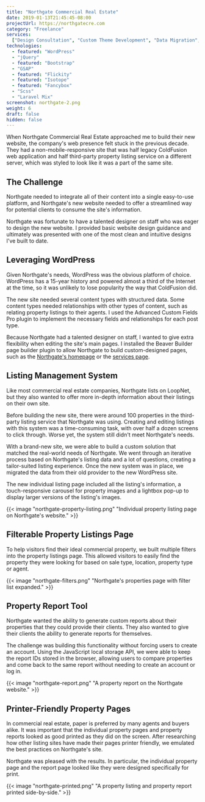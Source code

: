 ```yaml
---
title: "Northgate Commercial Real Estate"
date: 2019-01-13T21:45:45-08:00
projectUrl: https://northgatecre.com
category: "Freelance"
services:
  ["Design Consultation", "Custom Theme Development", "Data Migration", "SEO"]
technologies:
  - featured: "WordPress"
  - "jQuery"
  - featured: "Bootstrap"
  - "GSAP"
  - featured: "Flickity"
  - featured: "Isotope"
  - featured: "Fancybox"
  - "Scss"
  - "Laravel Mix"
screenshot: northgate-2.png
weight: 6
draft: false
hidden: false
---
```


When Northgate Commercial Real Estate approached me to build their new website, the company's web presence felt stuck in the previous decade. They had a non-mobile-responsive site that was half legacy ColdFusion web application and half third-party property listing service on a different server, which was styled to look like it was a part of the same site.

## The Challenge

Northgate needed to integrate all of their content into a single easy-to-use platform, and Northgate's new website needed to offer a streamlined way for potential clients to consume the site's information.

Northgate was fortunate to have a talented designer on staff who was eager to design the new website. I provided basic website design guidance and ultimately was presented with one of the most clean and intuitive designs I've built to date.

## Leveraging WordPress

Given Northgate's needs, WordPress was the obvious platform of choice. WordPress has a 15-year history and powered almost a third of the Internet at the time, so it was unlikely to lose popularity the way that ColdFusion did.

The new site needed several content types with structured data. Some content types needed relationships with other types of content, such as relating property listings to their agents. I used the Advanced Custom Fields Pro plugin to implement the necessary fields and relationships for each post type.

Because Northgate had a talented designer on staff, I wanted to give extra flexibility when editing the site's main pages. I installed the Beaver Builder page builder plugin to allow Northgate to build custom-designed pages, such as the [Northgate's homepage](https://northgatecre.com/) or the [services page](https://northgatecre.com/services).

## Listing Management System

Like most commercial real estate companies, Northgate lists on LoopNet, but they also wanted to offer more in-depth information about their listings on their own site.

Before building the new site, there were around 100 properties in the third-party listing service that Northgate was using. Creating and editing listings with this system was a time-consuming task, with over half a dozen screens to click through. Worse yet, the system still didn't meet Northgate's needs.

With a brand-new site, we were able to build a custom solution that matched the real-world needs of Northgate. We went through an iterative process based on Northgate's listing data and a lot of questions, creating a tailor-suited listing experience. Once the new system was in place, we migrated the data from their old provider to the new WordPress site.

The new individual listing page included all the listing's information, a touch-responsive carousel for property images and a lightbox pop-up to display larger versions of the listing's images.

{{< image "northgate-property-listing.png" "Individual property listing page on Northgate's website." >}}

## Filterable Property Listings Page

To help visitors find their ideal commercial property, we built multiple filters into the property listings page. This allowed visitors to easily find the property they were looking for based on sale type, location, property type or agent.

{{< image "northgate-filters.png" "Northgate's properties page with filter list expanded." >}}

## Property Report Tool

Northgate wanted the ability to generate custom reports about their properties that they could provide their clients. They also wanted to give their clients the ability to generate reports for themselves.

The challenge was building this functionality without forcing users to create an account. Using the JavaScript local storage API, we were able to keep the report IDs stored in the browser, allowing users to compare properties and come back to the same report without needing to create an account or log in.

{{< image "northgate-report.png" "A property report on the Northgate website." >}}

## Printer-Friendly Property Pages

In commercial real estate, paper is preferred by many agents and buyers alike. It was important that the individual property pages and property reports looked as good printed as they did on the screen. After researching how other listing sites have made their pages printer friendly, we emulated the best practices on Northgate's site.

Northgate was pleased with the results. In particular, the individual property page and the report page looked like they were designed specifically for print.

{{< image "northgate-printed.png" "A property listing and property report printed side-by-side." >}}
